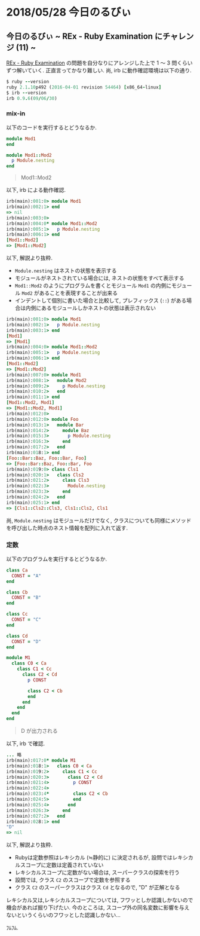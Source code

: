 # 2018/05/28 今日のるびぃ

## 今日のるびぃ ~ REx - Ruby Examination にチャレンジ (11) ~

[REx - Ruby Examination](https://rex.libertyfish.co.jp/) の問題を自分なりにアレンジした上で 1 〜 3 問くらいずつ解いていく. 正直言ってかなり難しい. 尚, irb に動作確認環境は以下の通り.

```ruby
$ ruby --version
ruby 2.1.10p492 (2016-04-01 revision 54464) [x86_64-linux]
$ irb --version
irb 0.9.6(09/06/30)
```

### mix-in

以下のコードを実行するとどうなるか.

```ruby
module Mod1
end

module Mod1::Mod2
  p Module.nesting
end
```

> Mod1::Mod2

以下, irb による動作確認.

```ruby
irb(main):001:0> module Mod1
irb(main):002:1> end
=> nil
irb(main):003:0> 
irb(main):004:0* module Mod1::Mod2
irb(main):005:1>   p Module.nesting
irb(main):006:1> end
[Mod1::Mod2]
=> [Mod1::Mod2]
```

以下, 解説より抜粋.

* `Module.nesting` はネストの状態を表示する
* モジュールがネストされている場合には, ネストの状態をすべて表示する
* `Mod1::Mod2` のようにプログラムを書くとモジュール `Mod1` の内側にモジュール `Mod2` があることを表現することが出来る
* インデントして個別に書いた場合と比較して, プレフィックス (`::`) がある場合は内側にあるモジュールしかネストの状態は表示されない

```ruby
irb(main):001:0> module Mod1
irb(main):002:1>   p Module.nesting
irb(main):003:1> end
[Mod1]
=> [Mod1]
irb(main):004:0> module Mod1::Mod2
irb(main):005:1>   p Module.nesting
irb(main):006:1> end
[Mod1::Mod2]
=> [Mod1::Mod2]
irb(main):007:0> module Mod1
irb(main):008:1>   module Mod2
irb(main):009:2>     p Module.nesting
irb(main):010:2>   end
irb(main):011:1> end
[Mod1::Mod2, Mod1]
=> [Mod1::Mod2, Mod1]
irb(main):012:0> 
irb(main):012:0> module Foo
irb(main):013:1>   module Bar
irb(main):014:2>     module Baz
irb(main):015:3>       p Module.nesting
irb(main):016:3>     end
irb(main):017:2>   end
irb(main):018:1> end
[Foo::Bar::Baz, Foo::Bar, Foo]
=> [Foo::Bar::Baz, Foo::Bar, Foo
irb(main):019:0> class Cls1
irb(main):020:1>   class Cls2
irb(main):021:2>     class Cls3
irb(main):022:3>       Module.nesting
irb(main):023:3>     end
irb(main):024:2>   end 
irb(main):025:1> end
=> [Cls1::Cls2::Cls3, Cls1::Cls2, Cls1
```

尚, `Module.nesting` はモジュールだけでなく, クラスについても同様にメソッドを呼び出した時点のネスト情報を配列に入れて返す.

### 定数

以下のプログラムを実行するとどうなるか.

```ruby
class Ca
  CONST = "A"
end

class Cb
  CONST = "B"
end

class Cc
  CONST = "C"
end

class Cd
  CONST = "D"
end

module M1
  class C0 < Ca
    class C1 < Cc
      class C2 < Cd
        p CONST

        class C2 < Cb
        end
      end
    end
  end
end
```

> D が出力される

以下, irb で確認.

```ruby
... 略
irb(main):017:0* module M1
irb(main):018:1>   class C0 < Ca
irb(main):019:2>     class C1 < Cc
irb(main):020:3>       class C2 < Cd
irb(main):021:4>         p CONST
irb(main):022:4> 
irb(main):023:4*         class C2 < Cb
irb(main):024:5>         end
irb(main):025:4>       end
irb(main):026:3>     end
irb(main):027:2>   end
irb(main):028:1> end
"D"
=> nil
```

以下, 解説より抜粋.

* Rubyは定数参照はレキシカル (≒静的に) に決定されるが, 設問ではレキシカルスコープに定数は定義されていない
* レキシカルスコープに定数がない場合は, スーパークラスの探索を行う
* 設問では, クラス `C2` のスコープで定数を参照する
* クラス `C2` のスーパークラスはクラス `Cd` となるので, "D" が正解となる

レキシカル又は,レキシカルスコープについては, フワッとしか認識しかないので機会があれば掘り下げたい. 今のところは, スコープ外の同名変数に影響を与えないというくらいのフワッとした認識しかない...

ﾌﾑﾌﾑ.
